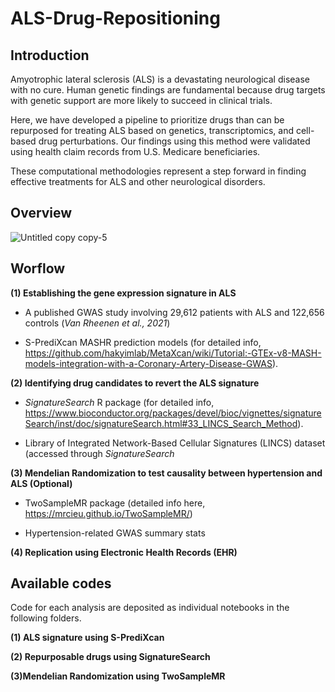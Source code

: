 # ALS-Drug-Repositioning


## Introduction

Amyotrophic lateral sclerosis (ALS) is a devastating neurological disease with no cure. Human genetic findings are fundamental because drug targets with genetic support are more likely to succeed in clinical trials. 

Here, we have developed a pipeline to prioritize drugs than can be repurposed for treating ALS based on genetics, transcriptomics, and cell-based drug perturbations. Our findings using this method were validated using health claim records from U.S. Medicare beneficiaries. 

These computational methodologies represent a step forward in finding effective treatments for ALS and other neurological disorders.


## Overview


![Untitled copy copy-5](https://user-images.githubusercontent.com/49964975/184063663-c9074f56-54c8-4198-a945-1dd451b1d924.png)




## Worflow

**(1) Establishing the gene expression signature in ALS**

- A published GWAS study involving 29,612 patients with ALS and 122,656 controls (*Van Rheenen et al., 2021*)
      
- S-PrediXcan MASHR prediction models (for detailed info, https://github.com/hakyimlab/MetaXcan/wiki/Tutorial:-GTEx-v8-MASH-models-integration-with-a-Coronary-Artery-Disease-GWAS).
      
**(2) Identifying drug candidates to revert the ALS signature**

- *SignatureSearch* R package (for detailed info, https://www.bioconductor.org/packages/devel/bioc/vignettes/signatureSearch/inst/doc/signatureSearch.html#33_LINCS_Search_Method).

- Library of Integrated Network-Based Cellular Signatures (LINCS) dataset (accessed through *SignatureSearch*

**(3) Mendelian Randomization to test causality between hypertension and ALS (Optional)**

- TwoSampleMR package (detailed info here, https://mrcieu.github.io/TwoSampleMR/)

- Hypertension-related GWAS summary stats


**(4) Replication using Electronic Health Records (EHR)**



## Available codes

Code for each analysis are deposited as individual notebooks in the following folders. 

**(1) ALS signature using S-PrediXcan**

**(2) Repurposable drugs using SignatureSearch**

**(3)Mendelian Randomization using TwoSampleMR**


